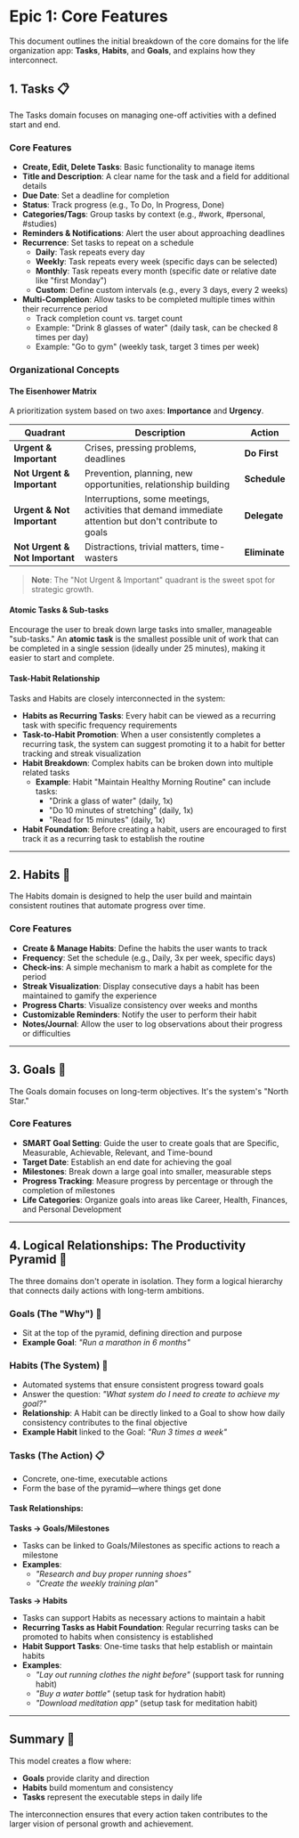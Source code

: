 # Epic 1: Core Features

This document outlines the initial breakdown of the core domains for the life organization app: **Tasks**, **Habits**, and **Goals**, and explains how they interconnect.

## 1. Tasks 📋

The Tasks domain focuses on managing one-off activities with a defined start and end.

### Core Features

- **Create, Edit, Delete Tasks**: Basic functionality to manage items
- **Title and Description**: A clear name for the task and a field for additional details
- **Due Date**: Set a deadline for completion
- **Status**: Track progress (e.g., To Do, In Progress, Done)
- **Categories/Tags**: Group tasks by context (e.g., #work, #personal, #studies)
- **Reminders & Notifications**: Alert the user about approaching deadlines
- **Recurrence**: Set tasks to repeat on a schedule
  - **Daily**: Task repeats every day
  - **Weekly**: Task repeats every week (specific days can be selected)
  - **Monthly**: Task repeats every month (specific date or relative date like "first Monday")
  - **Custom**: Define custom intervals (e.g., every 3 days, every 2 weeks)
- **Multi-Completion**: Allow tasks to be completed multiple times within their recurrence period
  - Track completion count vs. target count
  - Example: "Drink 8 glasses of water" (daily task, can be checked 8 times per day)
  - Example: "Go to gym" (weekly task, target 3 times per week)

### Organizational Concepts

#### The Eisenhower Matrix

A prioritization system based on two axes: **Importance** and **Urgency**.

| Quadrant                       | Description                                                                                            | Action        |
| ------------------------------ | ------------------------------------------------------------------------------------------------------ | ------------- |
| **Urgent & Important**         | Crises, pressing problems, deadlines                                                                   | **Do First**  |
| **Not Urgent & Important**     | Prevention, planning, new opportunities, relationship building                                         | **Schedule**  |
| **Urgent & Not Important**     | Interruptions, some meetings, activities that demand immediate attention but don't contribute to goals | **Delegate**  |
| **Not Urgent & Not Important** | Distractions, trivial matters, time-wasters                                                            | **Eliminate** |

> **Note**: The "Not Urgent & Important" quadrant is the sweet spot for strategic growth.

#### Atomic Tasks & Sub-tasks

Encourage the user to break down large tasks into smaller, manageable "sub-tasks." An **atomic task** is the smallest possible unit of work that can be completed in a single session (ideally under 25 minutes), making it easier to start and complete.

#### Task-Habit Relationship

Tasks and Habits are closely interconnected in the system:

- **Habits as Recurring Tasks**: Every habit can be viewed as a recurring task with specific frequency requirements
- **Task-to-Habit Promotion**: When a user consistently completes a recurring task, the system can suggest promoting it to a habit for better tracking and streak visualization
- **Habit Breakdown**: Complex habits can be broken down into multiple related tasks
  - **Example**: Habit "Maintain Healthy Morning Routine" can include tasks:
    - "Drink a glass of water" (daily, 1x)
    - "Do 10 minutes of stretching" (daily, 1x)
    - "Read for 15 minutes" (daily, 1x)
- **Habit Foundation**: Before creating a habit, users are encouraged to first track it as a recurring task to establish the routine

---

## 2. Habits 🔄

The Habits domain is designed to help the user build and maintain consistent routines that automate progress over time.

### Core Features

- **Create & Manage Habits**: Define the habits the user wants to track
- **Frequency**: Set the schedule (e.g., Daily, 3x per week, specific days)
- **Check-ins**: A simple mechanism to mark a habit as complete for the period
- **Streak Visualization**: Display consecutive days a habit has been maintained to gamify the experience
- **Progress Charts**: Visualize consistency over weeks and months
- **Customizable Reminders**: Notify the user to perform their habit
- **Notes/Journal**: Allow the user to log observations about their progress or difficulties

---

## 3. Goals 🎯

The Goals domain focuses on long-term objectives. It's the system's "North Star."

### Core Features

- **SMART Goal Setting**: Guide the user to create goals that are Specific, Measurable, Achievable, Relevant, and Time-bound
- **Target Date**: Establish an end date for achieving the goal
- **Milestones**: Break down a large goal into smaller, measurable steps
- **Progress Tracking**: Measure progress by percentage or through the completion of milestones
- **Life Categories**: Organize goals into areas like Career, Health, Finances, and Personal Development

---

## 4. Logical Relationships: The Productivity Pyramid 🔺

The three domains don't operate in isolation. They form a logical hierarchy that connects daily actions with long-term ambitions.

### Goals (The "Why") 🎯

- Sit at the top of the pyramid, defining direction and purpose
- **Example Goal**: _"Run a marathon in 6 months"_

### Habits (The System) 🔄

- Automated systems that ensure consistent progress toward goals
- Answer the question: _"What system do I need to create to achieve my goal?"_
- **Relationship**: A Habit can be directly linked to a Goal to show how daily consistency contributes to the final objective
- **Example Habit** linked to the Goal: _"Run 3 times a week"_

### Tasks (The Action) 📋

- Concrete, one-time, executable actions
- Form the base of the pyramid—where things get done

#### Task Relationships:

**Tasks → Goals/Milestones**

- Tasks can be linked to Goals/Milestones as specific actions to reach a milestone
- **Examples**:
  - _"Research and buy proper running shoes"_
  - _"Create the weekly training plan"_

**Tasks → Habits**

- Tasks can support Habits as necessary actions to maintain a habit
- **Recurring Tasks as Habit Foundation**: Regular recurring tasks can be promoted to habits when consistency is established
- **Habit Support Tasks**: One-time tasks that help establish or maintain habits
- **Examples**:
  - _"Lay out running clothes the night before"_ (support task for running habit)
  - _"Buy a water bottle"_ (setup task for hydration habit)
  - _"Download meditation app"_ (setup task for meditation habit)

---

## Summary 📝

This model creates a flow where:

- **Goals** provide clarity and direction
- **Habits** build momentum and consistency
- **Tasks** represent the executable steps in daily life

The interconnection ensures that every action taken contributes to the larger vision of personal growth and achievement.
